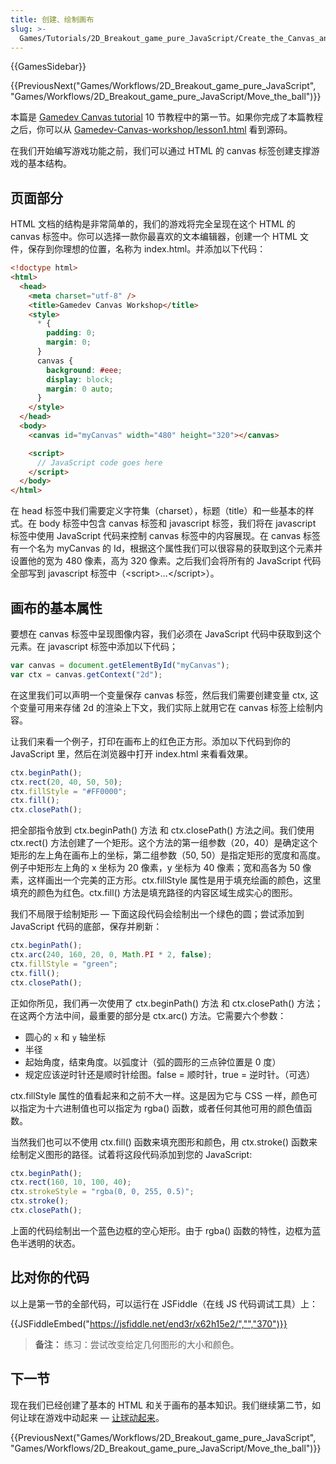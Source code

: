 ```yaml
---
title: 创建、绘制画布
slug: >-
  Games/Tutorials/2D_Breakout_game_pure_JavaScript/Create_the_Canvas_and_draw_on_it
---
```


{{GamesSidebar}}

{{PreviousNext("Games/Workflows/2D_Breakout_game_pure_JavaScript", "Games/Workflows/2D_Breakout_game_pure_JavaScript/Move_the_ball")}}

本篇是 [Gamedev Canvas tutorial](/zh-CN/docs/Games/Workflows/Breakout_game_from_scratch) 10 节教程中的第一节。如果你完成了本篇教程之后，你可以从 [Gamedev-Canvas-workshop/lesson1.html](https://github.com/end3r/Gamedev-Canvas-workshop/blob/gh-pages/lesson01.html) 看到源码。

在我们开始编写游戏功能之前，我们可以通过 HTML 的 canvas 标签创建支撑游戏的基本结构。

## 页面部分

HTML 文档的结构是非常简单的，我们的游戏将完全呈现在这个 HTML 的 canvas 标签中。你可以选择一款你最喜欢的文本编辑器，创建一个 HTML 文件，保存到你理想的位置，名称为 index.html。并添加以下代码：

```html
<!doctype html>
<html>
  <head>
    <meta charset="utf-8" />
    <title>Gamedev Canvas Workshop</title>
    <style>
      * {
        padding: 0;
        margin: 0;
      }
      canvas {
        background: #eee;
        display: block;
        margin: 0 auto;
      }
    </style>
  </head>
  <body>
    <canvas id="myCanvas" width="480" height="320"></canvas>

    <script>
      // JavaScript code goes here
    </script>
  </body>
</html>
```

在 head 标签中我们需要定义字符集（charset），标题（title）和一些基本的样式。在 body 标签中包含 canvas 标签和 javascript 标签，我们将在 javascript 标签中使用 JavaScript 代码来控制 canvas 标签中的内容展现。在 canvas 标签有一个名为 myCanvas 的 Id，根据这个属性我们可以很容易的获取到这个元素并设置他的宽为 480 像素，高为 320 像素。之后我们会将所有的 JavaScript 代码全部写到 javascript 标签中（\<script>...\</script>）。

## 画布的基本属性

要想在 canvas 标签中呈现图像内容，我们必须在 JavaScript 代码中获取到这个元素。在 javascript 标签中添加以下代码；

```js
var canvas = document.getElementById("myCanvas");
var ctx = canvas.getContext("2d");
```

在这里我们可以声明一个变量保存 canvas 标签，然后我们需要创建变量 ctx, 这个变量可用来存储 2d 的渲染上下文，我们实际上就用它在 canvas 标签上绘制内容。

让我们来看一个例子，打印在画布上的红色正方形。添加以下代码到你的 JavaScript 里，然后在浏览器中打开 index.html 来看看效果。

```js
ctx.beginPath();
ctx.rect(20, 40, 50, 50);
ctx.fillStyle = "#FF0000";
ctx.fill();
ctx.closePath();
```

把全部指令放到 ctx.beginPath() 方法 和 ctx.closePath() 方法之间。我们使用 ctx.rect() 方法创建了一个矩形。这个方法的第一组参数（20，40）是确定这个矩形的左上角在画布上的坐标，第二组参数（50, 50）是指定矩形的宽度和高度。例子中矩形左上角的 x 坐标为 20 像素，y 坐标为 40 像素；宽和高各为 50 像素，这样画出一个完美的正方形。ctx.fillStyle 属性是用于填充绘画的颜色，这里填充的颜色为红色。ctx.fill() 方法是填充路径的内容区域生成实心的图形。

我们不局限于绘制矩形 — 下面这段代码会绘制出一个绿色的圆；尝试添加到 JavaScript 代码的底部，保存并刷新：

```js
ctx.beginPath();
ctx.arc(240, 160, 20, 0, Math.PI * 2, false);
ctx.fillStyle = "green";
ctx.fill();
ctx.closePath();
```

正如你所见，我们再一次使用了 ctx.beginPath() 方法 和 ctx.closePath() 方法；在这两个方法中间，最重要的部分是 ctx.arc() 方法。它需要六个参数：

- 圆心的 `x` 和 `y` 轴坐标
- 半径
- 起始角度，结束角度。以弧度计（弧的圆形的三点钟位置是 0 度）
- 规定应该逆时针还是顺时针绘图。false = 顺时针，true = 逆时针。（可选）

ctx.fillStyle 属性的值看起来和之前不大一样。这是因为它与 CSS 一样，颜色可以指定为十六进制值也可以指定为 rgba() 函数，或者任何其他可用的颜色值函数。

当然我们也可以不使用 ctx.fill() 函数来填充图形和颜色，用 ctx.stroke() 函数来绘制定义图形的路径。试着将这段代码添加到您的 JavaScript:

```js
ctx.beginPath();
ctx.rect(160, 10, 100, 40);
ctx.strokeStyle = "rgba(0, 0, 255, 0.5)";
ctx.stroke();
ctx.closePath();
```

上面的代码绘制出一个蓝色边框的空心矩形。由于 rgba() 函数的特性，边框为蓝色半透明的状态。

## 比对你的代码

以上是第一节的全部代码，可以运行在 JSFiddle（在线 JS 代码调试工具）上：

{{JSFiddleEmbed("https://jsfiddle.net/end3r/x62h15e2/","","370")}}

> **备注：** 练习：尝试改变给定几何图形的大小和颜色。

## 下一节

现在我们已经创建了基本的 HTML 和关于画布的基本知识。我们继续第二节，如何让球在游戏中动起来 — [让球动起来](/zh-CN/docs/Games/Workflows/Breakout_game_from_scratch/Move_the_ball)。

{{PreviousNext("Games/Workflows/2D_Breakout_game_pure_JavaScript", "Games/Workflows/2D_Breakout_game_pure_JavaScript/Move_the_ball")}}
